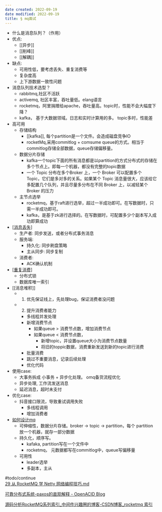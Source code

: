 ```yaml
---
date created: 2022-09-19
date modified: 2022-09-19
title: § mq面试
---
```


+ 什么是消息队列？（作用）
 + 优点:
	 + [[异步]]
	 + [[削峰]]
	 + [[解耦]]
 + 缺点:
	 + 可用性低，要考虑丢失、重复消费等
	 + 复杂度高
	 + 上下游数据一致性问题
+ 消息队列技术选型？
	+ rabbitmq,社区不活跃
	+ activemq, 社区丰富，吞吐量低。elang语言
	+ rocketmq，阿里捐赠给apache，吞吐量高。topic时，性能不会大幅度下降？
	+ kafka， 基于大数据领域。日志和实时计算用的多。 topic多时，性能差
+ 高可用
	+ 存储结构
		+ [[kafka]], 每个partition是一个文件。会造成磁盘竞争IO
		+ rocketMq,采用commitlog + comsume queue的方式。相当于commitlog存储全部数据，queue存储偏移量。
	+ 数据分片存储
		+ kafka一个topic下面的所有消息都是以partition的方式分布式的存储在多个节点上。即每一个机器，都没有完整的topic数据
		+ 一个 Topic 分布在多个Broker 上，一个 Broker 可以配置多个 Topic，它们是多对多的关系。如果某个 Topic 消息量很大，应该给它多配置几个队列，并且尽量多分布在不同 Broker 上，以减轻某个 Broker 的压力
	+ 主节点选举
		+ rocketmq，基于raft进行选举，超过一半成功即可。在写数据时，只需一半成功即可。
		+ kafka，是基于zk进行选择的。在写数据时，可配置多少个副本写入成功即算成功
+ [[消息丢失]](以rocketmq为例)
	+ 生产者: 同步发送，或者分布式事务消息
	+ 服务端:
		+ 持久化: 同步刷盘策略
		+ 主从同步: 同步复制
	+ 消费者:
		+ ACK确认机制
+ [[重复消费]](幂等处理)
	+ 分布式锁
	+ 数据库唯一索引
+ [[消息堆积]]
	+ 1. 优先保证线上，先处理bug，保证消费者没问题
	+ 2. 提升消费者能力
		+ 多线程并发处理
		+ 新增消费节点
			+ 如果queue > 消费节点数，增加消费节点
			+ 如果queue < 消费节点数，
				+ 新增topic，并设置queue大小为消费节点数量
				+ 将旧的toppic数据，消费重新发送到新的topic进行消费
		+ 批量消费
		+ 跳过不重要消息，记录后续处理
		+ 优化代码
+ 使用case:
	+ 大事务拆成 小事务 + 异步化处理。 omq备货流程优化
	+ 异步处理, 工作流发送消息
	+ 延迟消息，超时未支付
+ 优化case:
	+ 抖音接口限流，导致重试调用失败
		+ 多线程调用
		+ 增加消费者
+ [如何设计mq](https://github.com/doocs/advanced-java/blob/main/docs/high-concurrency/mq-design.md)
	+ 可伸缩性，数据分片存储。broker -> topic -> partition，每个 partition 放一个机器，就存一部分数据
	+ 持久化，顺序写。
		+ kafaka, partition写在一个文件中
		+ rocketmq， 元数据都写在commitlog中，queue写偏移量
	+ 可用性
		+ leader选举
		+ 多副本，主从

#todo/continue  
[29 从 RocketMQ 学 Netty 网络编程技巧.md](https://learn.lianglianglee.com/%E4%B8%93%E6%A0%8F/RocketMQ%20%E5%AE%9E%E6%88%98%E4%B8%8E%E8%BF%9B%E9%98%B6%EF%BC%88%E5%AE%8C%EF%BC%89/29%20%E4%BB%8E%20RocketMQ%20%E5%AD%A6%20Netty%20%E7%BD%91%E7%BB%9C%E7%BC%96%E7%A8%8B%E6%8A%80%E5%B7%A7.md)

[可靠分布式系统-paxos的直观解释 - OpenACID Blog](https://blog.openacid.com/algo/paxos/)

[源码分析RocketMQ系列索引_中间件兴趣圈的博客-CSDN博客_rocketmq 索引](https://blog.csdn.net/prestigeding/article/details/78888290)